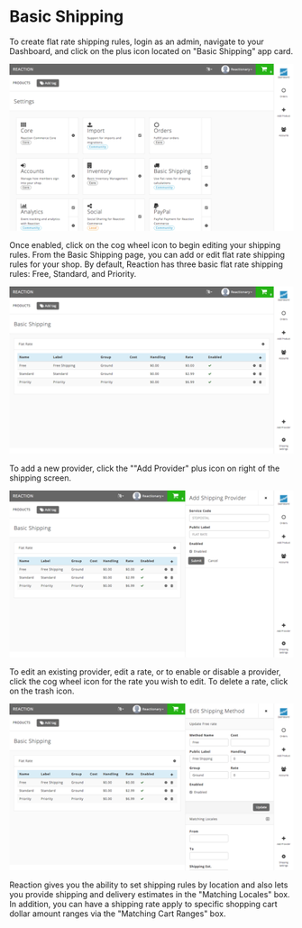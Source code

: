 # Basic Shipping

To create flat rate shipping rules, login as an admin, navigate to your Dashboard, and click on the plus icon located on "Basic Shipping" app card. 

![](/assets/admin-dashboard.png "Reaction Commerce Dashboard")

Once enabled, click on the cog wheel icon to begin editing your shipping rules. From the Basic Shipping page, you can add or edit flat rate shipping rules for your shop. By default, Reaction has three basic flat rate shipping rules: Free, Standard, and Priority. 

![](/assets/admin-basic-shipping.png "Reaction Commerce Basic Shipping")

To add a new provider, click the ""Add Provider" plus icon on right of the shipping screen.

![](/assets/admin-basic-shipping-add-provider.png "Reaction Commerce basic shipping")

To edit an existing provider, edit a rate, or to enable or disable a provider, click the cog wheel icon for the rate you wish to edit. To delete a rate, click on the trash icon. 

![](/assets/admin-basic-shipping-edit-provider.png "Reaction Commerce basic shipping")

Reaction gives you the ability to set shipping rules by location and also lets you provide shipping and delivery estimates in the "Matching Locales" box. In addition, you can have a shipping rate apply to specific shopping cart dollar amount ranges via the "Matching Cart Ranges" box.


